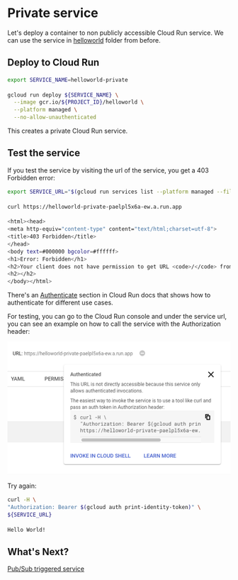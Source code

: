 # Private service

Let's deploy a container to non publicly accessible Cloud Run service. We can use the service in [helloworld](../helloworld) folder from before.

## Deploy to Cloud Run

```bash
export SERVICE_NAME=helloworld-private

gcloud run deploy ${SERVICE_NAME} \
  --image gcr.io/${PROJECT_ID}/helloworld \
  --platform managed \
  --no-allow-unauthenticated
```
This creates a private Cloud Run service.

## Test the service

If you test the service by visiting the url of the service, you get a 403 Forbidden error:

```bash
export SERVICE_URL="$(gcloud run services list --platform managed --filter=${SERVICE_NAME} --format='value(URL)')"

curl https://helloworld-private-paelpl5x6a-ew.a.run.app

<html><head>
<meta http-equiv="content-type" content="text/html;charset=utf-8">
<title>403 Forbidden</title>
</head>
<body text=#000000 bgcolor=#ffffff>
<h1>Error: Forbidden</h1>
<h2>Your client does not have permission to get URL <code>/</code> from this server.</h2>
<h2></h2>
</body></html>
```

There's an [Authenticate](https://cloud.google.com/run/docs/authenticating/overview) section in Cloud Run docs that shows how to authenticate for different use cases. 

For testing, you can go to the Cloud Run console and under the service url, you can see an example on how to call the service with the Authorization header:

![Cloud Run Console](./images/cloud-run-console-private.png)

Try again:

```bash
curl -H \
"Authorization: Bearer $(gcloud auth print-identity-token)" \
${SERVICE_URL}

Hello World!
```

## What's Next?

[Pub/Sub triggered service](pubsub.md)
